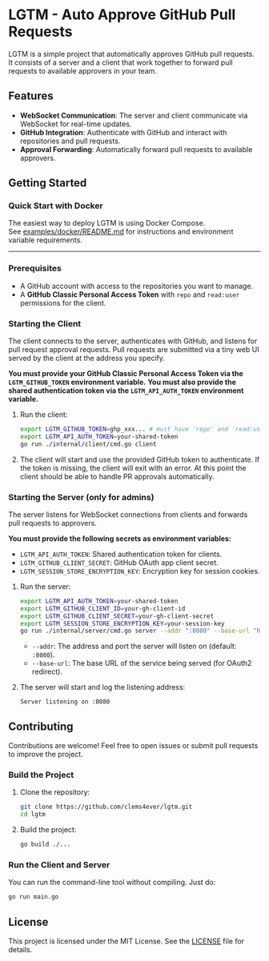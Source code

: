 # LGTM - Auto Approve GitHub Pull Requests

LGTM is a simple project that automatically approves GitHub pull requests. It consists of a server and a client that work together to forward pull requests to available approvers in your team.

## Features

- **WebSocket Communication**: The server and client communicate via WebSocket for real-time updates.
- **GitHub Integration**: Authenticate with GitHub and interact with repositories and pull requests.
- **Approval Forwarding**: Automatically forward pull requests to available approvers.

## Getting Started

### Quick Start with Docker

The easiest way to deploy LGTM is using Docker Compose.  
See [examples/docker/README.md](examples/docker/README.md) for instructions and environment variable requirements.

---

### Prerequisites

- A GitHub account with access to the repositories you want to manage.
- A **GitHub Classic Personal Access Token** with `repo` and `read:user` permissions for the client.

### Starting the Client

The client connects to the server, authenticates with GitHub, and listens for pull request approval requests. Pull requests are submitted via a tiny web UI served by the client at the address you specify.

**You must provide your GitHub Classic Personal Access Token via the `LGTM_GITHUB_TOKEN` environment variable.**
**You must also provide the shared authentication token via the `LGTM_API_AUTH_TOKEN` environment variable.**

1. Run the client:
   ```bash
   export LGTM_GITHUB_TOKEN=ghp_xxx... # must have 'repo' and 'read:user' scopes
   export LGTM_API_AUTH_TOKEN=your-shared-token
   go run ./internal/client/cmd.go client
   ```

2. The client will start and use the provided GitHub token to authenticate. If the token is missing, the client will exit with an error. At this point the client should be able to handle PR approvals automatically.

### Starting the Server (only for admins)

The server listens for WebSocket connections from clients and forwards pull requests to approvers.

**You must provide the following secrets as environment variables:**
- `LGTM_API_AUTH_TOKEN`: Shared authentication token for clients.
- `LGTM_GITHUB_CLIENT_SECRET`: GitHub OAuth app client secret.
- `LGTM_SESSION_STORE_ENCRYPTION_KEY`: Encryption key for session cookies.

1. Run the server:
   ```bash
   export LGTM_API_AUTH_TOKEN=your-shared-token
   export LGTM_GITHUB_CLIENT_ID=your-gh-client-id
   export LGTM_GITHUB_CLIENT_SECRET=your-gh-client-secret
   export LGTM_SESSION_STORE_ENCRYPTION_KEY=your-session-key
   go run ./internal/server/cmd.go server --addr ":8080" --base-url "https://your-lgtm-url"
   ```

   - `--addr`: The address and port the server will listen on (default: `:8080`).
   - `--base-url`: The base URL of the service being served (for OAuth2 redirect).

2. The server will start and log the listening address:
   ```
   Server listening on :8080
   ```

## Contributing

Contributions are welcome! Feel free to open issues or submit pull requests to improve the project.

### Build the Project

1. Clone the repository:
   ```bash
   git clone https://github.com/clems4ever/lgtm.git
   cd lgtm
   ```

2. Build the project:
   ```bash
   go build ./...
   ```

### Run the Client and Server

You can run the command-line tool without compiling. Just do:

   ```bash
   go run main.go
   ```

## License

This project is licensed under the MIT License. See the [LICENSE](LICENSE) file for details.